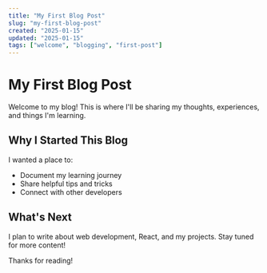 ```yaml
---
title: "My First Blog Post"
slug: "my-first-blog-post"
created: "2025-01-15"
updated: "2025-01-15"
tags: ["welcome", "blogging", "first-post"]
---
```


# My First Blog Post

Welcome to my blog! This is where I'll be sharing my thoughts, experiences, and things I'm learning.

## Why I Started This Blog

I wanted a place to:
- Document my learning journey
- Share helpful tips and tricks
- Connect with other developers

## What's Next

I plan to write about web development, React, and my projects. Stay tuned for more content!

Thanks for reading!